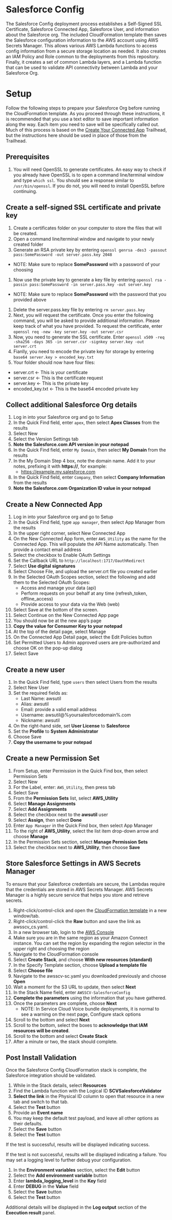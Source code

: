 # Salesforce Config
The Salesforce Config deployment process establishes a Self-Signed SSL Certificate, Salesforce Connected App, Salesforce User, and information about the Salesforce org. The included CloudFormation template then saves the Salesforce configuration information to the AWS account using AWS Secrets Manager. This allows various AWS Lambda functions to access config information from a secure storage location as needed. It also creates an IAM Policy and Role common to the deployments from this repository. Finally, it creates a set of common Lambda layers, and a Lambda function that can be used to validate API connectivity between Lambda and your Salesforce Org.

# Setup
Follow the following steps to prepare your Salesforce Org before running the CloudFormation template. As you proceed through these instructions, it is recommended that you use a text editor to save important information along the way. Each item you need to save will be specifically called out. Much of this process is based on the [Create Your Connected App](https://trailhead.salesforce.com/en/content/learn/modules/sfdx_travis_ci/sfdx_travis_ci_connected_app) Trailhead, but the instructions here should be used in place of those from the Trailhead.

## Prerequisites
1. You will need OpenSSL to generate certificates. An easy way to check if you already have OpenSSL is to open a command line/terminal window and type `which ssl`. You should see a response similar to `/usr/bin/openssl`. If you do not, you will need to install OpenSSL before continuing.

## Create a self-signed SSL certificate and private key
1. Create a certificates folder on your computer to store the files that will be created.
1. Open a command line/terminal window and navigate to your newly created folder
1. Generate an RSA private key by entering `openssl genrsa -des3 -passout pass:SomePassword -out server.pass.key 2048`
 - NOTE: Make sure to replace **SomePassword** with a password of your choosing
1. Now use the private key to generate a key file by entering `openssl rsa -passin pass:SomePassword -in server.pass.key -out server.key`
 - NOTE: Make sure to replace **SomePassword** with the password that you provided above
1. Delete the server.pass.key file by entering `rm server.pass.key`
1. Next, you will request the certificate. Once you enter the following command, you will be asked to provide additional information. Please keep track of what you have provided. To request the certificate, enter `openssl req -new -key server.key -out server.csr`
1. Now, you need to generate the SSL certificate. Enter `openssl x509 -req -sha256 -days 365 -in server.csr -signkey server.key -out server.crt`
1. Fianlly, you need to encode the private key for storage by entering `base64 server.key > encoded_key.txt`
1. Your folder should now have four files:
 - server.crt <- This is your certificate
 - server.csr <- This is the certificate request
 - server.key <- This is the private key
 - encoded_key.txt <- This is the base64 encoded private key

## Collect additional Salesforce Org details
1.  Log in into your Salesforce org and go to Setup
2.	In the Quick Find field, enter `apex`, then select **Apex Classes** from the results
3.	Select New
4.	Select the Version Settings tab
5.	**Note the Salesforce.com API version in your notepad**
6.  In the Quick Find field, enter `My Domain`, then select **My Domain** from the results
7.  In the My Domain Step 4 box, note the domain name. Add it to your notes, prefixing it with **https://**, for example:
    - https://example.my.salesforce.com
8.  In the Quick Find field, enter `Company`, then select **Company Information** from the results
9.  **Note the Salesforce.com Organization ID value in your notepad**

## Create a New Connected App
1.	Log in into your Salesforce org and go to Setup
2.	In the Quick Find field, type `app manager`, then select App Manager from the results
3.	In the upper right corner, select New Connected App
4.	On the New Connected App form, enter `AWS_Utility` as the name for the Connected App. This will populate the API Name automatically. Then provide a contact email address
5.	Select the checkbox to Enable OAuth Settings
6.	Set the Callback URL to `http://localhost:1717/OauthRedirect`
7.  Select **Use digital signatures**
8.  Select Choose File, and upload the server.crt file you created earlier
9.	In the Selected OAuth Scopes section, select the following and add them to the Selected OAuth Scopes:
    * Access and manage your data (api)
    * Perform requests on your behalf at any time (refresh_token, offline_access)
    * Provide access to your data via the Web (web)
10.	Select Save at the bottom of the screen.
11.	Select Continue on the New Connected App page
12.	You should now be at the new app’s page
13.	**Copy the value for Consumer Key to your notepad**
14.	At the top of the detail page, select Manage
15.	On the Connected App Detail page, select the Edit Policies button
16.	Set Permitted Users to Admin approved users are pre-authorized and choose OK on the pop-up dialog
17.	Select Save

## Create a new user
1.  In the Quick Find field, type `users` then select Users from the results
2.  Select New User
3.  Set the required fields as:
    * Last Name: awsutil
    * Alias: awsutil
    * Email: provide a valid email address
    * Username: awsutil@%yoursalesforcedomain%.com
    * Nickname: awsutil
4.  On the right-hand side, set **User License** to **Salesforce**
5.  Set the **Profile** to **System Administrator**
6.  Choose Save
7.  **Copy the username to your notepad**

## Create a new Permission Set
1.  From Setup, enter Permission in the Quick Find box, then select Permission Sets
2.  Select New
3.  For the Label, enter: `AWS_Utility`, then press tab
4.  Select Save
5.  From the **Permission Sets** list, select **AWS_Utility**
6.  Select **Manage Assignments**
7.  Select **Add Assignments**
8.  Select the checkbox next to the **awsutil** user
9.  Select **Assign**, then select **Done**
10. Enter `App Manager` in the Quick Find box, then select App Manager
11. To the right of **AWS_Utility**, select the list item drop-down arrow and choose **Manage**
12. In the Permission Sets section, select **Manage Permission Sets**
13. Select the checkbox next to **AWS_Utility**, then choose **Save**

## Store Salesforce Settings in AWS Secrets Manager
To ensure that your Salesforce credentials are secure, the Lambdas require that the credentials are stored in AWS Secrets Manager. AWS Secrets Manager is a highly secure service that helps you store and retrieve secrets.

1.	Right-click/control-click and open the [CloudFormation template](CloudFormation/awsscv_sc.yaml) in a new window/tab.
2.  Right-click/control-click the **Raw** button and save the link as awsscv_cs.yaml.
3.  In a new browser tab, login to the [AWS Console](https://console.aws.amazon.com/console/home)
4.	Make sure you are in the same region as your Amazon Connect instance. You can set the region by expanding the region selector in the upper right and choosing the region
5.	Navigate to the CloudFormation console
6.	Select **Create Stack**, and choose **With new resources (standard)**
7.	In the Specify Template section, choose **Upload a template file**
8.	Select **Choose file**
9.	Navigate to the awsscv-sc.yaml you downloaded previously and choose **Open**
10.	Wait a moment for the S3 URL to update, then select **Next**
11.	In the Stack Name field, enter `AWSSCV-SalesforceConfig`
12.	**Complete the parameters** using the information that you have gathered.
13.	Once the parameters are complete, choose **Next**
    *  NOTE: In Service Cloud Voice bundle deployments, it is normal to see a warning on the next page, Configure stack options
14.	Scroll to the bottom and select **Next**
15. Scroll to the bottom, select the boxes to **acknowledge that IAM resources will be created**.
16.	Scroll to the bottom and select **Create Stack**
17.	After a minute or two, the stack should complete.

## Post Install Validation
Once the Salesforce Config CloudFormation stack is complete, the Salesforce integration should be validated.

1. While in the Stack details, select **Resources**
2. Find the Lambda function with the Logical ID **SCVSalesforceValidator**
3. **Select the link** in the Physical ID column to open that resource in a new tab and switch to that tab.
4. Select the **Test** button
5. Provide an **Event name**
6. You may keep the default test payload, and leave all other options as their defaults.
7. Select the **Save** button
8. Select the **Test** button

If the test is successful, results will be displayed indicating success.

If the test is not successful, results will be displayed indicating a failure.  You may set a logging level to further debug your configuration.
1. In the **Environment variables** section, select the **Edit** button
2. Select the **Add environment variable** button
3. Enter **lambda_logging_level** in the **Key** field
4. Enter **DEBUG** in the **Value** field
5. Select the **Save** button
6. Select the **Test** button

Additional details will be displayed in the **Log output** section of the **Execution result** panel.
